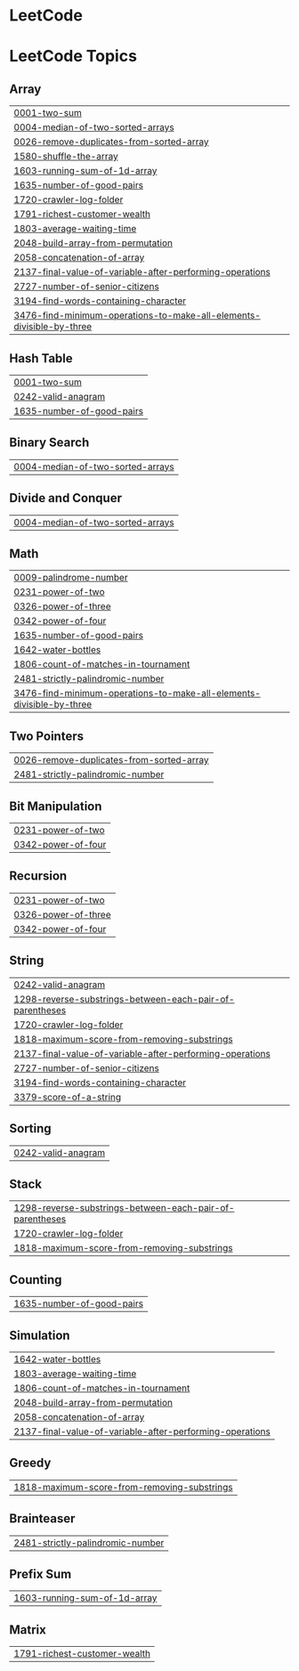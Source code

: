# LeetCode
<!---LeetCode Topics Start-->
# LeetCode Topics
## Array
|  |
| ------- |
| [0001-two-sum](https://github.com/KarthikeyanM14/LeetCode/tree/master/0001-two-sum) |
| [0004-median-of-two-sorted-arrays](https://github.com/KarthikeyanM14/LeetCode/tree/master/0004-median-of-two-sorted-arrays) |
| [0026-remove-duplicates-from-sorted-array](https://github.com/KarthikeyanM14/LeetCode/tree/master/0026-remove-duplicates-from-sorted-array) |
| [1580-shuffle-the-array](https://github.com/KarthikeyanM14/LeetCode/tree/master/1580-shuffle-the-array) |
| [1603-running-sum-of-1d-array](https://github.com/KarthikeyanM14/LeetCode/tree/master/1603-running-sum-of-1d-array) |
| [1635-number-of-good-pairs](https://github.com/KarthikeyanM14/LeetCode/tree/master/1635-number-of-good-pairs) |
| [1720-crawler-log-folder](https://github.com/KarthikeyanM14/LeetCode/tree/master/1720-crawler-log-folder) |
| [1791-richest-customer-wealth](https://github.com/KarthikeyanM14/LeetCode/tree/master/1791-richest-customer-wealth) |
| [1803-average-waiting-time](https://github.com/KarthikeyanM14/LeetCode/tree/master/1803-average-waiting-time) |
| [2048-build-array-from-permutation](https://github.com/KarthikeyanM14/LeetCode/tree/master/2048-build-array-from-permutation) |
| [2058-concatenation-of-array](https://github.com/KarthikeyanM14/LeetCode/tree/master/2058-concatenation-of-array) |
| [2137-final-value-of-variable-after-performing-operations](https://github.com/KarthikeyanM14/LeetCode/tree/master/2137-final-value-of-variable-after-performing-operations) |
| [2727-number-of-senior-citizens](https://github.com/KarthikeyanM14/LeetCode/tree/master/2727-number-of-senior-citizens) |
| [3194-find-words-containing-character](https://github.com/KarthikeyanM14/LeetCode/tree/master/3194-find-words-containing-character) |
| [3476-find-minimum-operations-to-make-all-elements-divisible-by-three](https://github.com/KarthikeyanM14/LeetCode/tree/master/3476-find-minimum-operations-to-make-all-elements-divisible-by-three) |
## Hash Table
|  |
| ------- |
| [0001-two-sum](https://github.com/KarthikeyanM14/LeetCode/tree/master/0001-two-sum) |
| [0242-valid-anagram](https://github.com/KarthikeyanM14/LeetCode/tree/master/0242-valid-anagram) |
| [1635-number-of-good-pairs](https://github.com/KarthikeyanM14/LeetCode/tree/master/1635-number-of-good-pairs) |
## Binary Search
|  |
| ------- |
| [0004-median-of-two-sorted-arrays](https://github.com/KarthikeyanM14/LeetCode/tree/master/0004-median-of-two-sorted-arrays) |
## Divide and Conquer
|  |
| ------- |
| [0004-median-of-two-sorted-arrays](https://github.com/KarthikeyanM14/LeetCode/tree/master/0004-median-of-two-sorted-arrays) |
## Math
|  |
| ------- |
| [0009-palindrome-number](https://github.com/KarthikeyanM14/LeetCode/tree/master/0009-palindrome-number) |
| [0231-power-of-two](https://github.com/KarthikeyanM14/LeetCode/tree/master/0231-power-of-two) |
| [0326-power-of-three](https://github.com/KarthikeyanM14/LeetCode/tree/master/0326-power-of-three) |
| [0342-power-of-four](https://github.com/KarthikeyanM14/LeetCode/tree/master/0342-power-of-four) |
| [1635-number-of-good-pairs](https://github.com/KarthikeyanM14/LeetCode/tree/master/1635-number-of-good-pairs) |
| [1642-water-bottles](https://github.com/KarthikeyanM14/LeetCode/tree/master/1642-water-bottles) |
| [1806-count-of-matches-in-tournament](https://github.com/KarthikeyanM14/LeetCode/tree/master/1806-count-of-matches-in-tournament) |
| [2481-strictly-palindromic-number](https://github.com/KarthikeyanM14/LeetCode/tree/master/2481-strictly-palindromic-number) |
| [3476-find-minimum-operations-to-make-all-elements-divisible-by-three](https://github.com/KarthikeyanM14/LeetCode/tree/master/3476-find-minimum-operations-to-make-all-elements-divisible-by-three) |
## Two Pointers
|  |
| ------- |
| [0026-remove-duplicates-from-sorted-array](https://github.com/KarthikeyanM14/LeetCode/tree/master/0026-remove-duplicates-from-sorted-array) |
| [2481-strictly-palindromic-number](https://github.com/KarthikeyanM14/LeetCode/tree/master/2481-strictly-palindromic-number) |
## Bit Manipulation
|  |
| ------- |
| [0231-power-of-two](https://github.com/KarthikeyanM14/LeetCode/tree/master/0231-power-of-two) |
| [0342-power-of-four](https://github.com/KarthikeyanM14/LeetCode/tree/master/0342-power-of-four) |
## Recursion
|  |
| ------- |
| [0231-power-of-two](https://github.com/KarthikeyanM14/LeetCode/tree/master/0231-power-of-two) |
| [0326-power-of-three](https://github.com/KarthikeyanM14/LeetCode/tree/master/0326-power-of-three) |
| [0342-power-of-four](https://github.com/KarthikeyanM14/LeetCode/tree/master/0342-power-of-four) |
## String
|  |
| ------- |
| [0242-valid-anagram](https://github.com/KarthikeyanM14/LeetCode/tree/master/0242-valid-anagram) |
| [1298-reverse-substrings-between-each-pair-of-parentheses](https://github.com/KarthikeyanM14/LeetCode/tree/master/1298-reverse-substrings-between-each-pair-of-parentheses) |
| [1720-crawler-log-folder](https://github.com/KarthikeyanM14/LeetCode/tree/master/1720-crawler-log-folder) |
| [1818-maximum-score-from-removing-substrings](https://github.com/KarthikeyanM14/LeetCode/tree/master/1818-maximum-score-from-removing-substrings) |
| [2137-final-value-of-variable-after-performing-operations](https://github.com/KarthikeyanM14/LeetCode/tree/master/2137-final-value-of-variable-after-performing-operations) |
| [2727-number-of-senior-citizens](https://github.com/KarthikeyanM14/LeetCode/tree/master/2727-number-of-senior-citizens) |
| [3194-find-words-containing-character](https://github.com/KarthikeyanM14/LeetCode/tree/master/3194-find-words-containing-character) |
| [3379-score-of-a-string](https://github.com/KarthikeyanM14/LeetCode/tree/master/3379-score-of-a-string) |
## Sorting
|  |
| ------- |
| [0242-valid-anagram](https://github.com/KarthikeyanM14/LeetCode/tree/master/0242-valid-anagram) |
## Stack
|  |
| ------- |
| [1298-reverse-substrings-between-each-pair-of-parentheses](https://github.com/KarthikeyanM14/LeetCode/tree/master/1298-reverse-substrings-between-each-pair-of-parentheses) |
| [1720-crawler-log-folder](https://github.com/KarthikeyanM14/LeetCode/tree/master/1720-crawler-log-folder) |
| [1818-maximum-score-from-removing-substrings](https://github.com/KarthikeyanM14/LeetCode/tree/master/1818-maximum-score-from-removing-substrings) |
## Counting
|  |
| ------- |
| [1635-number-of-good-pairs](https://github.com/KarthikeyanM14/LeetCode/tree/master/1635-number-of-good-pairs) |
## Simulation
|  |
| ------- |
| [1642-water-bottles](https://github.com/KarthikeyanM14/LeetCode/tree/master/1642-water-bottles) |
| [1803-average-waiting-time](https://github.com/KarthikeyanM14/LeetCode/tree/master/1803-average-waiting-time) |
| [1806-count-of-matches-in-tournament](https://github.com/KarthikeyanM14/LeetCode/tree/master/1806-count-of-matches-in-tournament) |
| [2048-build-array-from-permutation](https://github.com/KarthikeyanM14/LeetCode/tree/master/2048-build-array-from-permutation) |
| [2058-concatenation-of-array](https://github.com/KarthikeyanM14/LeetCode/tree/master/2058-concatenation-of-array) |
| [2137-final-value-of-variable-after-performing-operations](https://github.com/KarthikeyanM14/LeetCode/tree/master/2137-final-value-of-variable-after-performing-operations) |
## Greedy
|  |
| ------- |
| [1818-maximum-score-from-removing-substrings](https://github.com/KarthikeyanM14/LeetCode/tree/master/1818-maximum-score-from-removing-substrings) |
## Brainteaser
|  |
| ------- |
| [2481-strictly-palindromic-number](https://github.com/KarthikeyanM14/LeetCode/tree/master/2481-strictly-palindromic-number) |
## Prefix Sum
|  |
| ------- |
| [1603-running-sum-of-1d-array](https://github.com/KarthikeyanM14/LeetCode/tree/master/1603-running-sum-of-1d-array) |
## Matrix
|  |
| ------- |
| [1791-richest-customer-wealth](https://github.com/KarthikeyanM14/LeetCode/tree/master/1791-richest-customer-wealth) |
<!---LeetCode Topics End-->